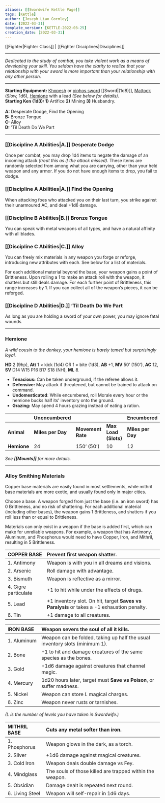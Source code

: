 ```yaml
---
aliases: [[Swordwife Kettle Page]]
tags: [Kettle]
author: [Joseph Liao Gormley]
date: [2022-03-31]
template_version: [KETTLE-2022-03-25]
creation_date: [2022-03-31]
---
```

[[Fighter|Fighter Class]] | [[Fighter Disciplines|Disciplines]]
___
*Dedicated to the study of combat, you take violent work as a means of developing your skill. You seldom have the clarity to realize that your relationship with your sword is more important than your relationship with any other person.*
<!--Your skill with a saber is only outmatched by your ability to induce ire in your foes. You'll stop at nothing to be recognized for your devilish escapades.

You look out for yourself at all costs. 

Duelling Schlager https://www.dannydutch.com/post/the-traditional-german-sword-fighting-tradition-called-mensur

Based on the Swordwife by Whose Measure God Could Not Take.-->
___
**Starting Equipment:** [Khopesh](https://www.google.com/search?q=khopesh&hl=en&sxsrf=APq-WBuVK4O2Rhb46JnDsTFJ8rz02UrtuA:1648748449816&source=lnms&tbm=isch&sa=X&ved=2ahUKEwjHirPN8vD2AhWNVs0KHb5IAOwQ_AUoAXoECAIQAw&biw=1920&bih=955) or [xiphos sword](https://www.google.com/search?q=xiphos&hl=en&sxsrf=APq-WBv7FrsvYQGUU_662dIprNr5q9YI2A:1648748573182&source=lnms&tbm=isch&sa=X&ved=2ahUKEwja5pyI8_D2AhWVXc0KHfB_BQIQ_AUoAXoECAIQAw&biw=1920&bih=955&dpr=1) [[Sword|(1d8)]], [Mattock](https://en.wikipedia.org/wiki/Mattock) (*Slow,* 1d6), [Hemione](https://en.wikipedia.org/wiki/Onager) with a lead *(See below for details)*.<br>**Starting Ken (1d3): 1)** Artifice **2)** Mining **3)** Husbandry.<br><br>**A:** Desperate Dodge, Find the Opening<br>**B:** Bronze Tongue<br>**C:** Alloy<br>**D:** 'Til Death Do We Part
___
### [[Discipline A Abilities|A.]] Desperate Dodge
Once per combat, you may drop 1d4 items to negate the damage of an incoming attack *(treat this as if the attack missed)*. These items are randomly selected from among what you are carrying, other than your held weapon and any armor. If you do not have enough items to drop, you fail to dodge.

### [[Discipline A Abilities|A.]] Find the Opening
When attacking foes who attacked you on their last turn, you strike against their unarmoured AC, and deal +1d6 damage.


### [[Discipline B Abilities|B.]] Bronze Tongue
You can speak with metal weapons of all types, and have a natural affinity with all blades.

### [[Discipline C Abilities|C.]] Alloy
You can freely mix materials in any weapon you forge or reforge, introducing new attributes with each. See below for a list of materials.

For each additional material beyond the base, your weapon gains a point of Brittleness. Upon rolling a 1 to make an attack roll with the weapon, it shatters but still deals damage. For each further point of Brittleness, this range increases by 1. If you can collect all of the weapon’s pieces, it can be reforged.

### [[Discipline D Abilities|D.]] ‘Til Death Do We Part
As long as you are holding a sword of your own power, you may ignore fatal wounds.

<!--Based on the Swordwife by Whose Measure God Could Not Take.-->

___
### Hemione
*A wild cousin to the donkey, your hemione is barely tamed but surprisingly loyal.*

**HD** 2 (9hp), **Att** 1 × kick (1d4) OR 1 × bite (1d3), **AB** +1, **MV** 50’ (150'),
**AC** 12, **SV** D14 W15 P16 B17 S18 (NH), **ML** 8.

* **Tenacious:** Can be taken underground, if the referee allows it.
* **Defensive:** May attack if threatened, but cannot be trained to attack on command.
* **Undomesticated:** While encumbered, roll Morale every hour or the hemione bucks half its' inventory onto the ground.
* **Grazing:** May spend 4 hours grazing instead of eating a ration.

|                |  Unencumbered                 |       |                      |  Encumbered                 |                   |                      |
| -------------- | ----------------- | ----------------- | -------------------- | ----------------- | ----------------- | -------------------- |
| **Animal**     | **Miles per Day** | **Movement Rate** | **Max Load (Slots)** | **Miles per Day** | **Movement Rate** | **Max Load (Slots)** |
| **Hemione**       | 24                | 150’ (50’)        | 10                | 12                | 75’ (25’)         | 30                |

*See **[[Mounts]]** for more details.*
___
### Alloy Smithing Materials
Copper base materials are easily found in most settlements, while mithril base materials are more exotic, and usually found only in major cities.

Choose a base. A weapon forged from just the base (i.e. an iron sword) has 0 Brittleness, and no risk of shattering. For each additional material (including other bases), the weapon gains 1 Brittleness, and shatters if you roll less than or equal to Brittleness.

Materials can only exist in a weapon if the base is added first, which can make for unreliable weapons. For example, a weapon that has Antimony, Aluminum, and Phosphorus would need to have Copper, Iron, and Mithril, resulting in 5 Brittleness.

| COPPER BASE          | Prevent first weapon shatter.                                                             |
|:-------------------- |:----------------------------------------------------------------------------------------- |
| 1. Antimony          | Weapon is with you in all dreams and visions.                                             |
| 2. Arsenic           | Roll damage with advantage.                                                               |
| 3. Bismuth           | Weapon is reflective as a mirror.                                                         |
| 4. Gigre particulate | +1 to hit while under the effects of drugs.                                               |
| 5. Lead              | +1 inventory slot. On hit, target **Saves vs Paralysis** or takes a -1 exhaustion penalty. |
| 6. Tin               | +1 damage to all creatures.                                                               |

| IRON BASE        | Weapon severs the soul of all it kills.                                     |
|:---------------- |:--------------------------------------------------------------------------- |
| 1.&nbsp;Aluminum | Weapon can be folded, taking up half the usual inventory slots (minimum 1). |
| 2. Bone          | +1 to hit and damage creatures of the same species as the bones.            |
| 3. Gold          | +1d6 damage against creatures that channel magic.                           |
| 4. Mercury       | 1d20 hours later, target must **Save vs Poison**, or suffer madness.                |
| 5. Nickel        | Weapon can store $L$ magical charges.                                           |
| 6. Zinc          | Weapon never rusts or tarnishes.                                            |

*($L$ is the number of levels you have taken in Swordwife.)*

| MITHRIL BASE    | Cuts any metal softer than iron.                         |
|:--------------- |:-------------------------------------------------------- |
| 1. Phosphorus   | Weapon glows in the dark, as a torch.                    |
| 2. Silver       | +1d6 damage against magical creatures.                   |
| 3. Cold Iron    | Weapon deals double damage vs Fey.                       |
| 4. Mindglass    | The souls of those killed are trapped within the weapon. |
| 5. Obsidian     | Damage dealt is repeated next round.                     |
| 6. Living Steel | Weapon will self-repair in 1d6 days.                     |